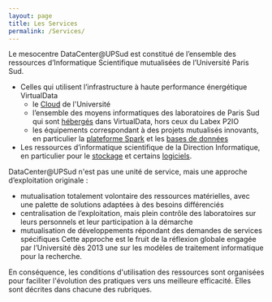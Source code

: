 ```yaml
---
layout: page
title: Les Services
permalink: /Services/
---
```


Le mesocentre DataCenter@UPSud est constitué de l’ensemble des ressources d’Informatique Scientifique mutualisées de l’Université Paris Sud. 
* Celles qui utilisent l’infrastructure à haute performance énergétique VirtualData 
	* le [Cloud](/Cloud) de l'Université 
	* l’ensemble des moyens informatiques des laboratoires de Paris Sud
 qui sont [hébergés](/Hebergement) dans VirtualData, hors ceux du Labex P2IO
	* les équipements correspondant à des projets mutualisés innovants, 
en particulier la [plateforme Spark](/Spark) et les [bases de données](/Donnees) 
* Les ressources d’informatique scientifique de la Direction Informatique,
 en particulier pour le [stockage](/Donnees) et certains [logiciels](/Logiciels).


DataCenter@UPSud  n'est pas une unité de service, mais une approche d’exploitation originale :
* mutualisation totalement volontaire des ressources matérielles, avec une palette de solutions adaptées à des besoins différenciés
* centralisation de l’exploitation, mais plein contrôle des laboratoires sur leurs personnels et leur participation à la démarche
* mutualisation de développements répondant des demandes de services spécifiques 
Cette approche est le fruit de la réflexion globale engagée par l’Université dès 2013 une sur les modèles de traitement informatique pour la recherche.

En conséquence, les conditions d'utilisation des ressources sont organisées pour faciliter l'évolution des pratiques vers uns meilleure efficacité. Elles sont décrites dans chacune des rubriques.  


